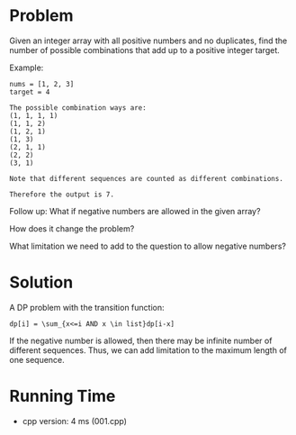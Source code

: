 # Problem

Given an integer array with all positive numbers and no duplicates, find the number of possible combinations that add up to a positive integer target.

Example:

```
nums = [1, 2, 3]
target = 4

The possible combination ways are:
(1, 1, 1, 1)
(1, 1, 2)
(1, 2, 1)
(1, 3)
(2, 1, 1)
(2, 2)
(3, 1)

Note that different sequences are counted as different combinations.

Therefore the output is 7.
```
Follow up:
What if negative numbers are allowed in the given array?

How does it change the problem?

What limitation we need to add to the question to allow negative numbers?

# Solution

A DP problem with the transition function:

```
dp[i] = \sum_{x<=i AND x \in list}dp[i-x]
```

If the negative number is allowed, then there may be infinite number of different sequences. Thus, we can add limitation to the maximum length of one sequence.

# Running Time

- cpp version: 4 ms (001.cpp)
